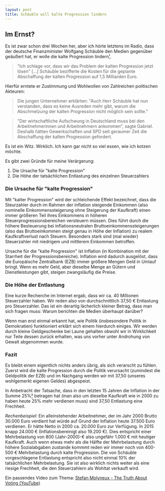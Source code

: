 ```yaml
---
layout: post
title: Schäuble will kalte Progression lindern
---
```


Im Ernst?
-----

Es ist zwar schon drei Wochen her, aber ich hörte letztens im Radio, dass der deutsche Finanzminister Wolfgang Schäuble den Medien gegenüber geäußert hat, er wolle die kalte Progression lindern[¹](http://de.reuters.com/article/topNews/idDEKBN0NS1T720150507).

> "Ich schlage vor, dass wir das Problem der kalten Progression jetzt lösen" [...] Schäuble bezifferte die Kosten für die geplante Abschaffung der kalten Progression auf 1,5 Milliarden Euro. 

Hierfür erntete er Zustimmung und Wohlwollen von Zahlreichen politischen Akteuren:

> Die jungen Unternehmer erklärten: "Auch Herr Schäuble hat nun verstanden, dass es keine Ausreden mehr gibt, warum die Abschmelzung der kalten Progression nicht möglich sein sollte."

>  "Der wirtschaftliche Aufschwung in Deutschland muss bei den Arbeitnehmerinnen und Arbeitnehmern ankommen", sagte Gabriel. Deshalb hätten Gewerkschaften und SPD seit geraumer Zeit die Abschaffung der kalten Progression gefordert.

Es ist ein Witz. Wirklich. Ich kann gar nicht so viel essen, wie ich kotzen möchte. 

Es gibt zwei Gründe für meine Verärgerung:

1. Die Ursache für "kalte Progression"
2. Die Höhe der tatsächlichen Entlastung des einzelnen Steuerzahlers

### Die Ursache für "kalte Progression"

Mit "kalter Progression" wird der schleichende Effekt bezeichnet, dass die Steurzahler durch im Rahmen der inflation steigende Einkommen (also nominelle Einkommenssteigerung ohne Steigerung der Kaufkraft) einen immer größeren Teil ihres Einkommens in höheren Steuerprogressionsbereichen versteuern müssen. Dies führt durch die höhere Besteuerung bei inflationsneutralen Bruttoeinkommenssteigerungen (also das Bruttoeinkommen steigt genau in Höhe der Inflation) zu realem Kaufkraftverlust nach Steuern. Besonders stark sind (mal wieder) Steuerzahler mit niedrigem und mittlerem Einkommen betroffen. 

Ursache für die "kalte Progression" ist Inflation (in Kombination mit der Starrheit der Progressionsbereiche). Inflation wird dadurch ausgelöst, dass die Europäische Zentralbank (EZB) immer größere Mengen Geld in Umlauf bringt. Wenn es mehr Geld, aber dieselbe Menge an Gütern und Dienstleistungen gibt, steigen zwangsläufig die Preise.

### Die Höhe der Entlastung

Eine kurze Recherche im Internet ergab, dass wir ca. 40 Millionen Steuerzahler haben. Wir reden also von durchschnittlich 37,50 € Entlastung pro Steuerzahler. Das ist ein derartig lächerlich kleiner Betrag, dass man sich fragen muss: Warum berichten die Medien überhaupt darüber?

Wenn man erst einmal erkannt hat, wie Politik (insbesondere Politik in Demokratien) funktioniert erklärt sich einem hierdurch einiges. Wir werden durch kleine Geldgeschenke bei Laune gehalten obwohl wir in Wirklichkeit nur Teile dessen zurück erhalten, was uns vorher unter Androhung von Gewalt abgenommen wurde.

### Fazit

Es bleibt einem eigentlich nichts anders übrig, als sich verarscht zu fühlen. Zuerst wird die kalte Progression durch die Politik verursacht (zumindest die Geldpolitik der EZB) und im Nachgang werden wir mit 37,50 (unseres wohlgemerkt eigenen Geldes) abgespeist. 

In Anbetracht der Tatsache, dass in den letzten 15 Jahren die Inflation in der Summe 25%[²](http://de.inflation.eu/inflationsraten/deutschland/historische-inflation/vpi-inflation-deutschland.aspx) betragen hat (man also um dieselbe Kaufkraft wie in 2000 zu haben heute 25% mehr verdienen muss) sind 37,50 Entlastung eine Frechheit.

*Rechenbeispiel*: Ein alleinstehender Arbeitnehmer, der im Jahr 2000 Brutto 30.000 Euro verdient hat würde auf Grund der Inflation heute 37.500 Euro verdienen. Er hätte Netto in 2000 ca. 20.000 Euro zur Verfügung. In 2015 knapp 24.000 € (Inflationsbereinigt also 19.200 €). Dies entspricht einer Mehrbelastung von 800 (Jahr-2000)-€ also ungefähr 1.000 € mit heutiger Kaufkraft. Auch wenn etwas mehr als die Hälfte der Mehrbelastung durch höhere Sozialabgaben zustande kommmt reden wir immer noch von 400-500 € Mehrbelastung durch kalte Progression. Die von Schäuble vorgeschlagene Entlastung entspricht also nicht einmal 10% der tatsächlichen Mehrbelastung. Sie ist also wirklich nichts weiter als eine riesige Frechheit, die den Steuerzahlern als Wohltat verkauft wird.

Ein passendes Video zum Thema: [Stefan Molyneux - The Truth About Voting (YouTube)](https://www.youtube.com/watch?v=igbBItLemsM)

